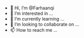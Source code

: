 - 👋 Hi, I’m @Farhaanqi
- 👀 I’m interested in ...
- 🌱 I’m currently learning ...
- 💞️ I’m looking to collaborate on ...
- 📫 How to reach me ...

<!---
Farhaanqi/Farhaanqi is a ✨ special ✨ repository because its `README.md` (this file) appears on your GitHub profile.
You can click the Preview link to take a look at your changes.
--->
